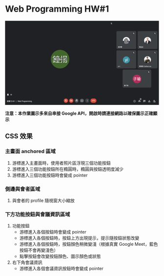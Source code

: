 # Web Programming HW#1
![alt text](https://github.com/judycpc/wp1111/blob/main/hw1/demo.png?raw=true)

**注意：本作業圖示多來自串接 Google API，開啟時請連接網路以確保圖示正確顯示**

## CSS 效果

### 主畫面 anchored 區域
1. 游標進入主畫面時，使用者照片區浮現三個功能按鈕
2. 游標進入三個功能按鈕所在橢圓時，橢圓與按鈕透明度減少
3. 游標進入三個功能按鈕時會變成 pointer

### 側邊與會者區域
1. 與會者的 profile 隨視窗大小縮放

### 下方功能按鈕與會議資訊區域
1. 功能按鈕
    * 游標進入各個按鈕時會變成 pointer
    * 游標進入各個按鈕時，按鈕上方出現提示，提示隨按鈕狀態改變
    * 游標進入各個按鈕時，按鈕顏色稍微變淺（根據真實 Google Meet，藍色按鈕不會再變淺色）
    * 點擊按鈕會改變按鈕顏色、圖示顏色或狀態
2. 右下角會議資訊
    * 游標進入各個會議資訊按鈕時會變成 pointer

